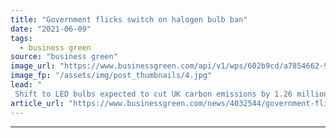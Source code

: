 ```yaml
---
title: "Government flicks switch on halogen bulb ban"
date: "2021-06-09"
tags: 
  - business green
source: "business green"
image_url: "https://www.businessgreen.com/api/v1/wps/602b9cd/a7854662-92fc-4564-9c05-355ab28dade1/2/light-evolution-185x114.jpg"
image_fp: "/assets/img/post_thumbnails/4.jpg"
lead: "
 Shift to LED bulbs expected to cut UK carbon emissions by 1.26 million tonnes a year, as government beefs up energy efficiency rules ..."
article_url: "https://www.businessgreen.com/news/4032544/government-flicks-switch-halogen-bulb-ban"
---
```


---
